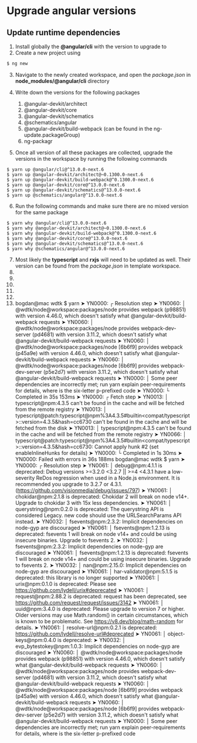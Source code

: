 # Upgrade angular versions

## Update runtime dependencies

1. Install globally the **@angular/cli** with the version to upgrade to
1. Create a new project using

```bash
$ ng new
```

3. Navigate to the newly created workspace, and open the _package.json_ in **node_modules/@angular/cli** directory
1. Write down the versions for the following packages

   1. @angular-devkit/architect
   1. @angular-devkit/core
   1. @angular-devkit/schematics
   1. @schematics/angular
   1. @angular-devkit/build-webpack (can be found in the ng-update.packageGroup)
   1. ng-packagr

1. Once all version of all these packages are collected, upgrade the versions in the workspace by running the following commands

```
$ yarn up @angular/cli@^13.0.0-next.6
$ yarn up @angular-devkit/architect@~0.1300.0-next.6
$ yarn up @angular-devkit/build-webpack@^0.1300.0-next.6
$ yarn up @angular-devkit/core@^13.0.0-next.6
$ yarn up @angular-devkit/schematics@^13.0.0-next.6
$ yarn up @schematics/angular@^13.0.0-next.6
```

6. Run the following commands and make sure there are no mixed version for the same package

```
$ yarn why @angular/cli@^13.0.0-next.6
$ yarn why @angular-devkit/architect@~0.1300.0-next.6
$ yarn why @angular-devkit/build-webpack@^0.1300.0-next.6
$ yarn why @angular-devkit/core@^13.0.0-next.6
$ yarn why @angular-devkit/schematics@^13.0.0-next.6
$ yarn why @schematics/angular@^13.0.0-next.6
```

7. Most likely the **typescript** and **rxjs** will need to be updated as well. Their version can be found from the _package.json_ in template workspace.
1.
1.
1.
1.
1.
1. bogdan@mac wdtk $ yarn
➤ YN0000: ┌ Resolution step
➤ YN0060: │ @wdtk/node@workspace:packages/node provides webpack (p98851) with version 4.46.0, which doesn't satisfy what @angular-devkit/build-webpack requests
➤ YN0060: │ @wdtk/node@workspace:packages/node provides webpack-dev-server (pd4681) with version 3.11.2, which doesn't satisfy what @angular-devkit/build-webpack requests
➤ YN0060: │ @wdtk/node@workspace:packages/node [6b6f9] provides webpack (p45a9e) with version 4.46.0, which doesn't satisfy what @angular-devkit/build-webpack requests
➤ YN0060: │ @wdtk/node@workspace:packages/node [6b6f9] provides webpack-dev-server (p5e2d7) with version 3.11.2, which doesn't satisfy what @angular-devkit/build-webpack requests
➤ YN0000: │ Some peer dependencies are incorrectly met; run yarn explain peer-requirements <hash> for details, where <hash> is the six-letter p-prefixed code
➤ YN0000: └ Completed in 35s 153ms
➤ YN0000: ┌ Fetch step
➤ YN0013: │ typescript@npm:4.3.5 can't be found in the cache and will be fetched from the remote registry
➤ YN0013: │ typescript@patch:typescript@npm%3A4.3.5#builtin<compat/typescript>::version=4.3.5&hash=cc6730 can't be found in the cache and will be fetched from the disk
➤ YN0013: │ typescript@npm:4.3.5 can't be found in the cache and will be fetched from the remote registry
➤ YN0066: │ typescript@patch:typescript@npm%3A4.3.5#builtin<compat/typescript>::version=4.3.5&hash=cc6730: Cannot apply hunk #2 (set enableInlineHunks for details)
➤ YN0000: └ Completed in 1s 30ms
➤ YN0000: Failed with errors in 36s 188ms
bogdan@mac wdtk $ yarn
   ➤ YN0000: ┌ Resolution step
   ➤ YN0061: │ debug@npm:4.1.1 is deprecated: Debug versions >=3.2.0 <3.2.7 || >=4 <4.3.1 have a low-severity ReDos regression when used in a Node.js environment. It is recommended you upgrade to 3.2.7 or 4.3.1. (https://github.com/visionmedia/debug/issues/797)
   ➤ YN0061: │ chokidar@npm:2.1.8 is deprecated: Chokidar 2 will break on node v14+. Upgrade to chokidar 3 with 15x less dependencies.
   ➤ YN0061: │ querystring@npm:0.2.0 is deprecated: The querystring API is considered Legacy. new code should use the URLSearchParams API instead.
   ➤ YN0032: │ fsevents@npm:2.3.2: Implicit dependencies on node-gyp are discouraged
   ➤ YN0061: │ fsevents@npm:1.2.13 is deprecated: fsevents 1 will break on node v14+ and could be using insecure binaries. Upgrade to fsevents 2.
   ➤ YN0032: │ fsevents@npm:2.3.2: Implicit dependencies on node-gyp are discouraged
   ➤ YN0061: │ fsevents@npm:1.2.13 is deprecated: fsevents 1 will break on node v14+ and could be using insecure binaries. Upgrade to fsevents 2.
   ➤ YN0032: │ nan@npm:2.15.0: Implicit dependencies on node-gyp are discouraged
   ➤ YN0061: │ har-validator@npm:5.1.5 is deprecated: this library is no longer supported
   ➤ YN0061: │ urix@npm:0.1.0 is deprecated: Please see https://github.com/lydell/urix#deprecated
   ➤ YN0061: │ request@npm:2.88.2 is deprecated: request has been deprecated, see https://github.com/request/request/issues/3142
   ➤ YN0061: │ uuid@npm:3.4.0 is deprecated: Please upgrade to version 7 or higher. Older versions may use Math.random() in certain circumstances, which is known to be problematic. See https://v8.dev/blog/math-random for details.
   ➤ YN0061: │ resolve-url@npm:0.2.1 is deprecated: https://github.com/lydell/resolve-url#deprecated
   ➤ YN0061: │ object-keys@npm:0.4.0 is deprecated:
   ➤ YN0032: │ evp_bytestokey@npm:1.0.3: Implicit dependencies on node-gyp are discouraged
   ➤ YN0060: │ @wdtk/node@workspace:packages/node provides webpack (p98851) with version 4.46.0, which doesn't satisfy what @angular-devkit/build-webpack requests
   ➤ YN0060: │ @wdtk/node@workspace:packages/node provides webpack-dev-server (pd4681) with version 3.11.2, which doesn't satisfy what @angular-devkit/build-webpack requests
   ➤ YN0060: │ @wdtk/node@workspace:packages/node [6b6f9] provides webpack (p45a9e) with version 4.46.0, which doesn't satisfy what @angular-devkit/build-webpack requests
   ➤ YN0060: │ @wdtk/node@workspace:packages/node [6b6f9] provides webpack-dev-server (p5e2d7) with version 3.11.2, which doesn't satisfy what @angular-devkit/build-webpack requests
   ➤ YN0000: │ Some peer dependencies are incorrectly met; run yarn explain peer-requirements <hash> for details, where <hash> is the six-letter p-prefixed code
